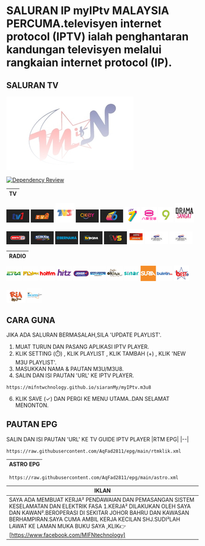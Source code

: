 # SALURAN IP myIPtv MALAYSIA PERCUMA.televisyen internet protocol (IPTV) ialah penghantaran kandungan televisyen melalui rangkaian internet protocol (IP).

## SALURAN TV

[![MIFN](https://github.com/MIFNtechnology/siaranMy/raw/main/logo_mifn.png)](siaranMy/preview.png)

[![Dependency Review](https://github.com/MIFNtechnology/siaranMy/actions/workflows/dependency-review.yml/badge.svg?branch=main)](https://github.com/MIFNtechnology/siaranMy/actions/workflows/dependency-review.yml)

| TV |
|--|

[<img src="https://github.com/MIFNtechnology/siaranMy/raw/main/logo/Tv1.png" alt="Tv1" width="60" />](https://mifntechnology.github.io/siaranMy/channels/Tv1/Tv1_index.html)
[<img src="https://github.com/MIFNtechnology/siaranMy/raw/main/logo/Tv2.png" alt="Tv2" width="60" />](https://mifntechnology.github.io/siaranMy/channels/Tv2/Tv2_index.html)
[<img src="https://github.com/MIFNtechnology/siaranMy/raw/main/logo/Tv3.png" alt="Tv3" width="50" />](https://mifntechnology.github.io/siaranMy/channels/Tv3/Tv3_index.html)
[<img src="https://github.com/MIFNtechnology/siaranMy/raw/main/logo/OkeyTv.png " alt="OkeyTv" width="60" />](https://mifntechnology.github.io/siaranMy/channels/TvOkey/TvOkey_index.html)
[<img src="https://github.com/MIFNtechnology/siaranMy/raw/main/logo/Tv6.png" alt="Tv6" width="60" />](https://mifntechnology.github.io/siaranMy/channels/Tv6/Tv6_index.html)
[<img src="https://github.com/MIFNtechnology/siaranMy/raw/main/logo/DidikTv.png" alt="DidikTv" width="40" />](https://mifntechnology.github.io/siaranMy/channels/DidikTvKPM/Ntv7_index.html)
[<img src="https://github.com/MIFNtechnology/siaranMy/raw/main/logo/8tv.png" alt="8tv" width="40" />](https://mifntechnology.github.io/siaranMy/channels/8tv/index.html)
[<img src="https://github.com/MIFNtechnology/siaranMy/raw/main/logo/Tv9.png" alt="Tv9" width="40" />](https://mifntechnology.github.io/siaranMy/channels/Tv9/index.html)
[<img src="https://github.com/MIFNtechnology/siaranMy/raw/main/logo/DramaSangat.png" alt="DramaSangat" width="50" />](https://mifntechnology.github.io/siaranMy/channels/DramaSangat/index.html)

[<img src="https://github.com/MIFNtechnology/siaranMy/raw/main/logo/BeritaRtm.png " alt="BeritaRtm" width="60" />](https://mifntechnology.github.io/siaranMy/channels/BeritaRTM/BeritaRTM_index.html)
[<img src="https://github.com/MIFNtechnology/siaranMy/raw/main/logo/SukanRtm.png" alt="SukanRtm" width="60" />](https://mifntechnology.github.io/siaranMy/channels/SukanRTM/SukanRTM_index.html)
[<img src="https://github.com/MIFNtechnology/siaranMy/raw/main/logo/Bernama.png" alt="Bernama" width="60" />](https://mifntechnology.github.io/siaranMy/channels/Bernama/Bernama_index.html)
[<img src="https://github.com/MIFNtechnology/siaranMy/raw/main/logo/TvIkim.png" alt="TvIkim" width="60" />](https://mifntechnology.github.io/siaranMy/channels/TvIkim/TvIkim_index.html)
[<img src="https://github.com/MIFNtechnology/siaranMy/raw/main/logo/Tvs.jpg" alt="Tvs" width="60" />](https://mifntechnology.github.io/siaranMy/channels/Tvs/Tvs_index.html)
[<img src="https://github.com/MIFNtechnology/siaranMy/raw/main/logo/AstroAwani.png" alt="AstroAwani" width="40" />](https://mifntechnology.github.io/siaranMy/channels/AstroAwani/AstroAwani_index.html)
[<img src="https://github.com/MIFNtechnology/siaranMy/raw/main/logo/DewanRakyat.png" alt="DewanRakyat" width="60" />](https://mifntechnology.github.io/siaranMy/channels/DewanRakyat/DewanRakyat_index.html)
[<img src="https://github.com/MIFNtechnology/siaranMy/raw/main/logo/DewanRakyat.png" alt="DewanNegara" width="60" />](https://mifntechnology.github.io/siaranMy/channels/DewanNegara/DewanNegara_index.html)

| RADIO |
|--|

[<img src="https://github.com/MIFNtechnology/siaranMy/raw/main/logo/Era.png" alt="Era" width="40" />](https://mifntechnology.github.io/siaranMy/radio/Era/era_index.html)
[<img src="https://github.com/MIFNtechnology/siaranMy/raw/main/logo/FlyFm.png" alt="FlyFm" width="40" />](https://mifntechnology.github.io/siaranMy/radio/FlyFm/fly_index.html)
[<img src="https://github.com/MIFNtechnology/siaranMy/raw/main/logo/HotFm.png" alt="HotFm" width="40" />](https://mifntechnology.github.io/siaranMy/radio/HotFm/hot_index.html)
[<img src="https://github.com/MIFNtechnology/siaranMy/raw/main/logo/HitzFm.png" alt="HitzFm" width="40" />](https://mifntechnology.github.io/siaranMy/radio/HitzFm/hitz_index.html)
[<img src="https://github.com/MIFNtechnology/siaranMy/raw/main/logo/JohorFm.png" alt="JohorFm" width="40" />](https://mifntechnology.github.io/siaranMy/radio/JohorFm/johor_index.html)
[<img src="https://github.com/MIFNtechnology/siaranMy/raw/main/logo/NasionalFm.png" alt="NasionalFm" width="40" />](https://mifntechnology.github.io/siaranMy/radio/NasionalFm/nasional_index.html)
[<img src="https://github.com/MIFNtechnology/siaranMy/raw/main/logo/RadioKlasik.png" alt="RadioKlasik" width="40" />](https://mifntechnology.github.io/siaranMy/radio/RadioKlasik/klasik_index.html)
[<img src="https://github.com/MIFNtechnology/siaranMy/raw/main/logo/SinarFm.png" alt="SinarFm" width="40" />](https://mifntechnology.github.io/siaranMy/radio/SinarFm/sinar_index.html)
[<img src="https://github.com/MIFNtechnology/siaranMy/raw/main/logo/Suria.png" alt="Suria" width="40" />](https://mifntechnology.github.io/siaranMy/radio/SuriaFm/suria_index.html)
[<img src="https://github.com/MIFNtechnology/siaranMy/raw/main/logo/BuletinFm.png" alt="BuletinFm" width="40" />](https://mifntechnology.github.io/siaranMy/radio/BuletinFm/buletin_index.html)
[<img src="https://github.com/MIFNtechnology/siaranMy/raw/main/logo/bestfm.png" alt="bestfm" width="40" />](https://mifntechnology.github.io/siaranMy/radio/BestFm/best_index.html)

[<img src="https://github.com/MIFNtechnology/siaranMy/raw/main/logo/RiaFm.png" alt="bestfm" width="50" />](https://mifntechnology.github.io/siaranMy/radio/RiaFm/ria_index.html)
[<img src="https://github.com/MIFNtechnology/siaranMy/raw/main/logo/IkimFm.png" alt="IkimFm" width="40" />](https://mifntechnology.github.io/siaranMy/radio/IkimFm/ikim_index.html)

## CARA GUNA
 JIKA ADA SALURAN BERMASALAH,SILA 'UPDATE PLAYLIST'.

1. MUAT TURUN DAN PASANG APLIKASI IPTV PLAYER.
2. KLIK SETTING (⏱️) , KLIK PLAYLIST , KLIK TAMBAH (+) , KLIK 'NEW M3U PLAYLIST'.
3. MASUKKAN NAMA & PAUTAN M3U/M3U8.
4. SALIN DAN ISI PAUTAN 'URL' KE IPTV PLAYER.
~~~
https://mifntwchnology.github.io/siaranMy/myIPtv.m3u8
~~~
6. KLIK SAVE (✓) DAN PERGI KE MENU UTAMA..DAN SELAMAT MENONTON.


## PAUTAN EPG
SALIN DAN ISI PAUTAN 'URL' KE TV GUIDE IPTV PLAYER
|RTM EPG|
|--|
~~~
https://raw.githubusercontent.com/AqFad2811/epg/main/rtmklik.xml 
~~~
|ASTRO EPG|
|--|
~~~
 https://raw.githubusercontent.com/AqFad2811/epg/main/astro.xml
~~~


|IKLAN|
|--|
|SAYA ADA MEMBUAT KERJA² PENDAWAIAN DAN PEMASANGAN SISTEM KESELAMATAN DAN ELEKTRIK FASA 1.KERJA² DILAKUKAN OLEH SAYA DAN KAWAN².BEROPERASI DI SEKITAR JOHOR BAHRU DAN KAWASAN BERHAMPIRAN.SAYA CUMA AMBIL KERJA KECILAN SHJ.SUDI²LAH LAWAT KE LAMAN MUKA BUKU SAYA ,KLIK👉<link><url> [https://www.facebook.com/MIFNtechnology] </url>|
